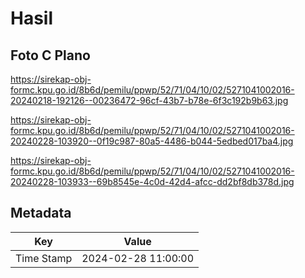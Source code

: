 # Hasil

## Foto C Plano

https://sirekap-obj-formc.kpu.go.id/8b6d/pemilu/ppwp/52/71/04/10/02/5271041002016-20240218-192126--00236472-96cf-43b7-b78e-6f3c192b9b63.jpg

https://sirekap-obj-formc.kpu.go.id/8b6d/pemilu/ppwp/52/71/04/10/02/5271041002016-20240228-103920--0f19c987-80a5-4486-b044-5edbed017ba4.jpg

https://sirekap-obj-formc.kpu.go.id/8b6d/pemilu/ppwp/52/71/04/10/02/5271041002016-20240228-103933--69b8545e-4c0d-42d4-afcc-dd2bf8db378d.jpg


## Metadata

| Key        | Value               |
| ---------- | ------------------- |
| Time Stamp | 2024-02-28 11:00:00 |




